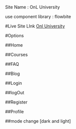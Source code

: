 Site Name : OnL University

use component library : flowbite

#Live Site LInk [Onl University](https://assignment-10-73c0f.web.app/)

#Options

##Home

##Courses

##FAQ

##Blog

##Login

##logOut

##Register

##Profile

##mode change [dark and light]
